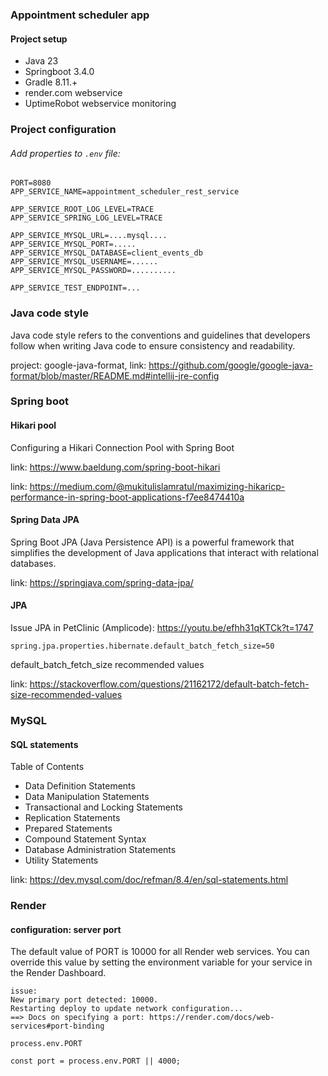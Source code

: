 ### Appointment scheduler app

#### Project setup

* Java 23
* Springboot 3.4.0
* Gradle 8.11.+
* render.com webservice
* UptimeRobot webservice monitoring

### Project configuration

###### Add properties to `.env` file:

```
PORT=8080
APP_SERVICE_NAME=appointment_scheduler_rest_service

APP_SERVICE_ROOT_LOG_LEVEL=TRACE
APP_SERVICE_SPRING_LOG_LEVEL=TRACE

APP_SERVICE_MYSQL_URL=....mysql....
APP_SERVICE_MYSQL_PORT=.....
APP_SERVICE_MYSQL_DATABASE=client_events_db
APP_SERVICE_MYSQL_USERNAME=......
APP_SERVICE_MYSQL_PASSWORD=..........

APP_SERVICE_TEST_ENDPOINT=...
```

### Java code style

Java code style refers to the conventions and guidelines that developers follow when writing Java code to ensure
consistency and readability.

project: google-java-format,
link: https://github.com/google/google-java-format/blob/master/README.md#intellij-jre-config

### Spring boot

#### Hikari pool

Configuring a Hikari Connection Pool with Spring Boot

link: https://www.baeldung.com/spring-boot-hikari

link: https://medium.com/@mukitulislamratul/maximizing-hikaricp-performance-in-spring-boot-applications-f7ee8474410a

#### Spring Data JPA

Spring Boot JPA (Java Persistence API) is a powerful framework that simplifies the development of Java applications
that interact with relational databases.

link: https://springjava.com/spring-data-jpa/

#### JPA

Issue JPA in PetClinic (Amplicode): https://youtu.be/efhh31qKTCk?t=1747

```
spring.jpa.properties.hibernate.default_batch_fetch_size=50
```

default_batch_fetch_size recommended values

link: https://stackoverflow.com/questions/21162172/default-batch-fetch-size-recommended-values

### MySQL

#### SQL statements

Table of Contents

* Data Definition Statements
* Data Manipulation Statements
* Transactional and Locking Statements
* Replication Statements
* Prepared Statements
* Compound Statement Syntax
* Database Administration Statements
* Utility Statements

link: https://dev.mysql.com/doc/refman/8.4/en/sql-statements.html

### Render

#### configuration: server port

The default value of PORT is 10000 for all Render web services.
You can override this value by setting the environment variable for your service in the Render Dashboard.

```
issue: 
New primary port detected: 10000. 
Restarting deploy to update network configuration...
==> Docs on specifying a port: https://render.com/docs/web-services#port-binding

process.env.PORT

const port = process.env.PORT || 4000;
```